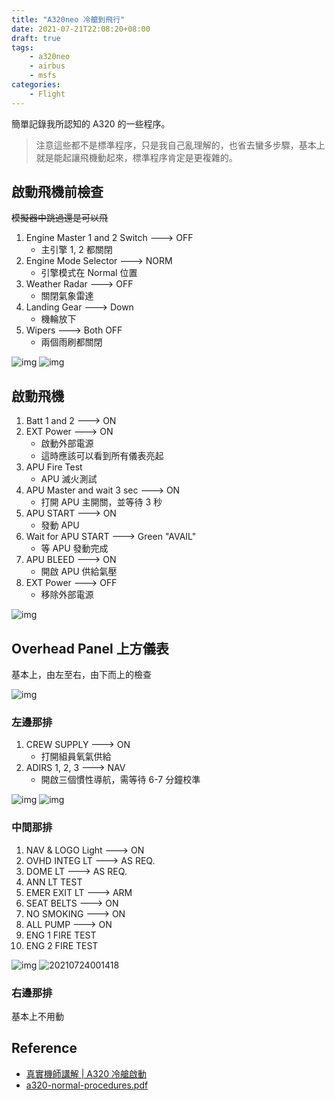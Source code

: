 ```yaml
---
title: "A320neo 冷艙到飛行"
date: 2021-07-21T22:08:20+08:00
draft: true
tags: 
    - a320neo
    - airbus
    - msfs
categories:
    - Flight
---
```


簡單記錄我所認知的 A320 的一些程序。

<!--more-->

> 注意這些都不是標準程序，只是我自己亂理解的，也省去蠻多步驟，基本上就是能起讓飛機動起來，標準程序肯定是更複雜的。

## 啟動飛機前檢查

~~模擬器中跳過還是可以飛~~

1. Engine Master 1 and 2 Switch ---> OFF
   * 主引擎 1, 2 都關閉
2. Engine Mode Selector ---> NORM
   * 引擎模式在 Normal 位置
3. Weather Radar ---> OFF
   * 關閉氣象雷達
4. Landing Gear ---> Down
   * 機輪放下
5. Wipers ---> Both OFF
   * 兩個雨刷都關閉

![img](https://raw.githubusercontent.com/TonyPepeBear/ImageBed/main/20210723215225.png)
![img](https://raw.githubusercontent.com/TonyPepeBear/ImageBed/main/20210723215410.png)

## 啟動飛機

1. Batt 1 and 2 ---> ON
2. EXT Power ---> ON
   * 啟動外部電源
   * 這時應該可以看到所有儀表亮起
3. APU Fire Test
   * APU 滅火測試
4. APU Master and wait 3 sec ---> ON
   * 打開 APU 主開關，並等待 3 秒
5. APU START ---> ON
   * 發動 APU
6. Wait for APU START ---> Green "AVAIL"
   * 等 APU 發動完成
7. APU BLEED ---> ON
   * 開啟 APU 供給氣壓
8. EXT Power ---> OFF
   * 移除外部電源

![img](https://raw.githubusercontent.com/TonyPepeBear/ImageBed/main/20210723230551.png)

## Overhead Panel 上方儀表

基本上，由左至右，由下而上的檢查

![img](https://raw.githubusercontent.com/TonyPepeBear/ImageBed/main/20210723223858.png)

### 左邊那排

1. CREW SUPPLY ---> ON
   * 打開組員氧氣供給
2. ADIRS 1, 2, 3 ---> NAV
   * 開啟三個慣性導航，需等待 6-7 分鐘校準

![img](https://raw.githubusercontent.com/TonyPepeBear/ImageBed/main/20210723223442.png)
![img](https://raw.githubusercontent.com/TonyPepeBear/ImageBed/main/20210723223529.png)

### 中間那排

1. NAV & LOGO Light ---> ON
2. OVHD INTEG LT ---> AS REQ.
3. DOME LT ---> AS REQ.
4. ANN LT TEST
5. EMER EXIT LT ---> ARM
6. SEAT BELTS ---> ON
7. NO SMOKING ---> ON
8. ALL PUMP ---> ON
9. ENG 1 FIRE TEST
10. ENG 2 FIRE TEST

![img](https://raw.githubusercontent.com/TonyPepeBear/ImageBed/main/20210724001302.png)
![20210724001418](https://raw.githubusercontent.com/TonyPepeBear/ImageBed/main/20210724001418.png)

### 右邊那排

基本上不用動

## Reference

* [真實機師講解 | A320 冷艙啟動](https://www.youtube.com/watch?v=3Vf3QaYvSUk)
* [a320-normal-procedures.pdf](https://www.theairlinepilots.com/forumarchive/a320/a320-normal-procedures.pdf)
